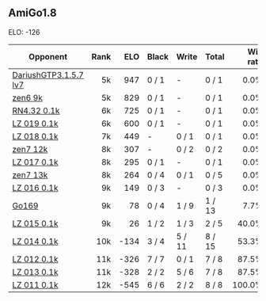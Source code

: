 ## AmiGo1.8 ##

ELO: -126

Opponent | Rank | ELO | Black | Write | Total | Win rate
---------|-----:|----:|-------|-------|-------|-------:
[DariushGTP3.1.5.7 lv7](DariushGTP3.1.5.7%20lv7.md) | 5k | 947 | 0 / 1 | - | 0 / 1 | 0.0%
[zen6 9k](zen6%209k.md) | 5k | 829 | 0 / 1 | - | 0 / 1 | 0.0%
[RN4.32 0.1k](RN4.32%200.1k.md) | 6k | 725 | 0 / 1 | - | 0 / 1 | 0.0%
[LZ 019 0.1k](LZ%20019%200.1k.md) | 6k | 600 | 0 / 1 | - | 0 / 1 | 0.0%
[LZ 018 0.1k](LZ%20018%200.1k.md) | 7k | 449 | - | 0 / 1 | 0 / 1 | 0.0%
[zen7 12k](zen7%2012k.md) | 8k | 307 | - | 0 / 2 | 0 / 2 | 0.0%
[LZ 017 0.1k](LZ%20017%200.1k.md) | 8k | 295 | 0 / 1 | - | 0 / 1 | 0.0%
[zen7 13k](zen7%2013k.md) | 8k | 264 | 0 / 4 | 0 / 1 | 0 / 5 | 0.0%
[LZ 016 0.1k](LZ%20016%200.1k.md) | 9k | 149 | 0 / 3 | - | 0 / 3 | 0.0%
[Go169](Go169.md) | 9k | 78 | 0 / 4 | 1 / 9 | 1 / 13 | 7.7%
[LZ 015 0.1k](LZ%20015%200.1k.md) | 9k | 26 | 1 / 2 | 1 / 3 | 2 / 5 | 40.0%
[LZ 014 0.1k](LZ%20014%200.1k.md) | 10k | -134 | 3 / 4 | 5 / 11 | 8 / 15 | 53.3%
[LZ 012 0.1k](LZ%20012%200.1k.md) | 11k | -326 | 7 / 7 | 0 / 1 | 7 / 8 | 87.5%
[LZ 013 0.1k](LZ%20013%200.1k.md) | 11k | -328 | 2 / 2 | 5 / 6 | 7 / 8 | 87.5%
[LZ 011 0.1k](LZ%20011%200.1k.md) | 12k | -545 | 6 / 6 | 2 / 2 | 8 / 8 | 100.0%
